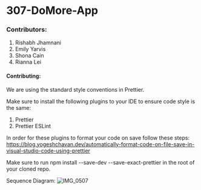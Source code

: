 # 307-DoMore-App

### Contributors: ###
1. Rishabh Jhamnani
2. Emily Yarvis
3. Shona Cain
4. Rianna Lei

#### Contributing: ###
We are using the standard style conventions in Prettier.

Make sure to install the following plugins to your IDE to ensure code style is the same:

1. Prettier
2. Prettier ESLint

In order for these plugins to format your code on save follow these steps: https://blog.yogeshchavan.dev/automatically-format-code-on-file-save-in-visual-studio-code-using-prettier

Make sure to run npm install --save-dev --save-exact-prettier in the root of your cloned repo.

Sequence Diagram: 
![IMG_0507](https://github.com/user-attachments/assets/f9383d1b-fea3-46f0-a40c-85918a1e235f)
